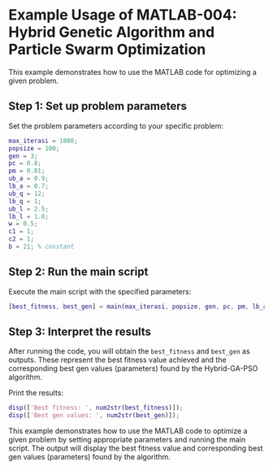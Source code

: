 # Example Usage of MATLAB-004: Hybrid Genetic Algorithm and Particle Swarm Optimization

This example demonstrates how to use the MATLAB code for optimizing a given problem.

## Step 1: Set up problem parameters

Set the problem parameters according to your specific problem:

```matlab
max_iterasi = 1000;
popsize = 100;
gen = 3;
pc = 0.8;
pm = 0.01;
ub_a = 0.9;
lb_a = 0.7;
ub_q = 12;
lb_q = 1;
ub_l = 2.5;
lb_l = 1.0;
w = 0.5;
c1 = 1;
c2 = 1;
b = 21; % constant
```

## Step 2: Run the main script

Execute the main script with the specified parameters:

```matlab
[best_fitness, best_gen] = main(max_iterasi, popsize, gen, pc, pm, lb_a, ub_a, lb_q, ub_q, lb_l, ub_l, w, c1, c2, b);
```

## Step 3: Interpret the results

After running the code, you will obtain the `best_fitness` and `best_gen` as outputs. These represent the best fitness value achieved and the corresponding best gen values (parameters) found by the Hybrid-GA-PSO  algorithm.

Print the results:

```matlab
disp(['Best fitness: ', num2str(best_fitness)]);
disp(['Best gen values: ', num2str(best_gen)]);
```

This example demonstrates how to use the MATLAB code to optimize a given problem by setting appropriate parameters and running the main script. The output will display the best fitness value and corresponding best gen values (parameters) found by the algorithm.
